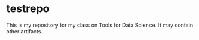 # testrepo
This is my repository for my class on Tools for Data Science. It may contain other artifacts.
